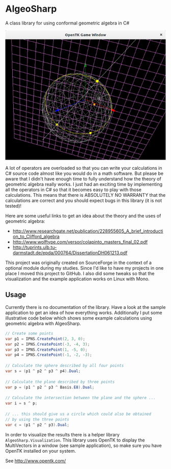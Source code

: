 # AlgeoSharp

A class library for using conformal geometric algebra in C#

![Example Application](Screenshots/ba12ee9.png)

A lot of operators are overloaded so that you can write your calculations in C# source code almost like you would do in a math software. But please be aware that I didn't have enough time to fully understand how the theory of geometric algebra really works. I just had an exciting time by implementing all the operators in C# so that it becomes easy to play with those calculations. This means that there is ABSOLUTELY NO WARRANTY that the calculations are correct and you should expect bugs in this library (it is not tested)!

Here are some useful links to get an idea about the theory and the uses of geometric algebra:
- http://www.researchgate.net/publication/228955605_A_brief_introduction_to_Clifford_algebra
- http://www.wolftype.com/versor/colapinto_masters_final_02.pdf
- http://tuprints.ulb.tu-darmstadt.de/epda/000764/DissertationDH061213.pdf

This project was originally created on SourceForge in the context of a optional module during my studies. Since I'd like to have my projects in one place I moved this project to GitHub. I also did some tweaks so that the visualization and the example application works on Linux with Mono.

## Usage

Currently there is no documentation of the library. Have a look at the sample application to get an idea of how everything works. Additionally I put some illustrative code below which shows some example calculations using geometric algebra with AlgeoSharp.

```csharp
// Create some points
var p1 = IPNS.CreatePoint(2, 3, 0);
var p2 = IPNS.CreatePoint(-3, -4, 3);
var p3 = IPNS.CreatePoint(1, -5, 0);
var p4 = IPNS.CreatePoint(-1, -2, -3);

// Calculate the sphere described by all four points
var s = (p1 ^ p2 ^ p3 ^ p4).Dual;

// Calculate the plane described by three points
var p = (p1 ^ p2 ^ p3 ^ Basis.E8).Dual;

// Calculate the intersection between the plane and the sphere ...
var i = s ^ p;

// ... this should give us a circle which could also be obtained 
// by using the three points
var c = (p1 ^ p2 ^ p3).Dual;
```

In order to visualize the results there is a helper library `AlgeoSharp.Visualization`. This library uses OpenTK to display the MultiVectors in a window (see sample application), so make sure you have OpenTK installed on your system.

See http://www.opentk.com/
